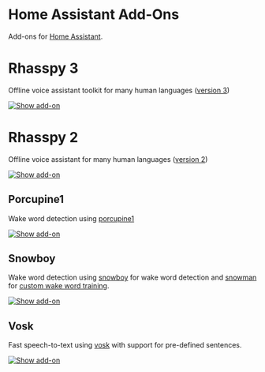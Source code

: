 # Home Assistant Add-Ons

Add-ons for [Home Assistant](https://www.home-assistant.io).

# Rhasspy 3

Offline voice assistant toolkit for many human languages ([version 3](http://github.com/rhasspy/rhasspy3))

[![Show add-on](https://my.home-assistant.io/badges/supervisor_addon.svg)](https://my.home-assistant.io/redirect/supervisor_addon/?addon=47701997_rhasspy3_en&repository_url=https%3A%2F%2Fgithub.com%2Frhasspy%2Fhassio-addons)

# Rhasspy 2

Offline voice assistant for many human languages ([version 2](http://github.com/rhasspy/rhasspy))

[![Show add-on](https://my.home-assistant.io/badges/supervisor_addon.svg)](https://my.home-assistant.io/redirect/supervisor_addon/?addon=47701997_rhasspy&repository_url=https%3A%2F%2Fgithub.com%2Frhasspy%2Fhassio-addons)

## Porcupine1

Wake word detection using [porcupine1](https://github.com/Picovoice/porcupine)

[![Show add-on](https://my.home-assistant.io/badges/supervisor_addon.svg)](https://my.home-assistant.io/redirect/supervisor_addon/?addon=47701997_porcupine1&repository_url=https%3A%2F%2Fgithub.com%2Frhasspy%2Fhassio-addons)

## Snowboy

Wake word detection using [snowboy](https://github.com/Kitt-AI/snowboy) for wake word detection and [snowman](https://github.com/Thalhammer/snowman/) for [custom wake word training](https://github.com/rhasspy/hassio-addons/blob/master/snowboy/DOCS.md#custom-wake-words).

[![Show add-on](https://my.home-assistant.io/badges/supervisor_addon.svg)](https://my.home-assistant.io/redirect/supervisor_addon/?addon=47701997_snowboy&repository_url=https%3A%2F%2Fgithub.com%2Frhasspy%2Fhassio-addons)


## Vosk

Fast speech-to-text using [vosk](https://alphacephei.com/vosk/) with support for pre-defined sentences.

[![Show add-on](https://my.home-assistant.io/badges/supervisor_addon.svg)](https://my.home-assistant.io/redirect/supervisor_addon/?addon=47701997_vosk&repository_url=https%3A%2F%2Fgithub.com%2Frhasspy%2Fhassio-addons)
